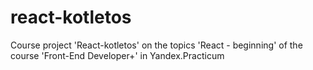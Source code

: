 # react-kotletos
Course project 'React-kotletos' on the topics 'React - beginning' of the course 'Front-End Developer+' in Yandex.Practicum
